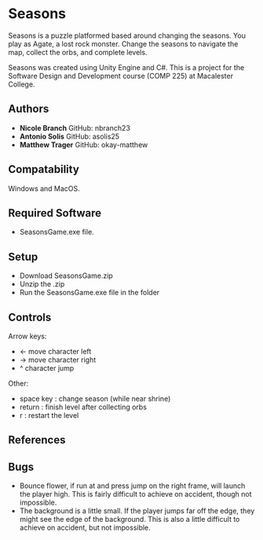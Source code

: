 # Seasons
Seasons is a puzzle platformed based around changing the seasons. You play as Agate, a lost rock monster. Change the seasons to navigate the map, collect the orbs, and complete levels.

Seasons was created using Unity Engine and C#. This is a project for the Software Design and Development course (COMP 225) at Macalester College.

## Authors

* **Nicole Branch** GitHub: nbranch23
* **Antonio Solis** GitHub: asolis25
* **Matthew Trager** GitHub: okay-matthew

## Compatability

Windows and MacOS.

## Required Software

* SeasonsGame.exe file. 

## Setup

* Download SeasonsGame.zip
* Unzip the .zip
* Run the SeasonsGame.exe file in the folder

## Controls

Arrow keys:

* <- move character left
* -> move character right 
* ^ character jump

Other:
* space key : change season (while near shrine)
* return : finish level after collecting orbs
* r : restart the level


## References 

## Bugs
* Bounce flower, if run at and press jump on the right frame, will launch the player high. This is fairly difficult to achieve on accident, though not impossible.
* The background is a little small. If the player jumps far off the edge, they might see the edge of the background. This is also a little difficult to achieve on accident, but not impossible. 
